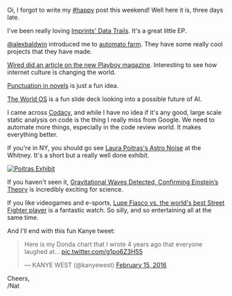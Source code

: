 Oi, I forgot to write my [#happy](/tag/happy) post this weekend! Well here it is, three days late.

I've been really loving [Imprints' Data Trails](https://sereinlabel.bandcamp.com/album/data-trails). It's a great little EP.

[@alexbaldwin](https://twitter.com/alexbaldwin) introduced me to [automato farm](http://www.automato.farm/). They have some really cool projects that they have made.

[Wired did an article on the new Playboy magazine](http://www.wired.com/2016/02/nsfw-playboy-traded-nipples-for-good-design-and-it-works/). Interesting to see how internet culture is changing the world.

[Punctuation in novels](https://medium.com/@neuroecology/punctuation-in-novels-8f316d542ec4#.6f1iabhhz) is just a fun idea.

[The World OS](http://www.slideshare.net/fiahless1/the-world-os) is a fun slide deck looking into a possible future of AI.

I came across [Codacy](https://www.codacy.com/), and while I have no idea if it's any good, large scale static analysis on code is the thing I really miss from Google. We need to automate more things, especially in the code review world. It makes everything better.

If you're in NY, you should go see [Laura Poitras's Astro Noise](http://whitney.org/Exhibitions/LauraPoitras) at the Whitney. It's a short but a really well done exhibit.

[![Poitras Exhibit](https://farm2.staticflickr.com/1572/25225983605_a27fff225b.jpg)](https://www.flickr.com/photos/icco/25225983605/in/datetaken-ff/ "Poitras Exhibit")

If you haven't seen it, [Gravitational Waves Detected, Confirming Einstein’s Theory](http://www.nytimes.com/2016/02/12/science/ligo-gravitational-waves-black-holes-einstein.html) is incredibly exciting for science.

If you like videogames and e-sports, [Lupe Fiasco vs. the world's best Street Fighter player](http://www.polygon.com/2016/2/16/11014866/rapper-lupe-fiasco-beat-the-worlds-best-street-fighter-pro) is a fantastic watch. So silly, and so entertaining all at the same time.

And I'll end with this fun Kanye tweet:

> Here is my Donda chart that I wrote 4 years ago that everyone laughed at… [pic.twitter.com/g1po6Z3H55](https://t.co/g1po6Z3H55)
> 
> — KANYE WEST (@kanyewest) [February 15, 2016](https://twitter.com/kanyewest/status/699108088687755264)

Cheers,  
/Nat
